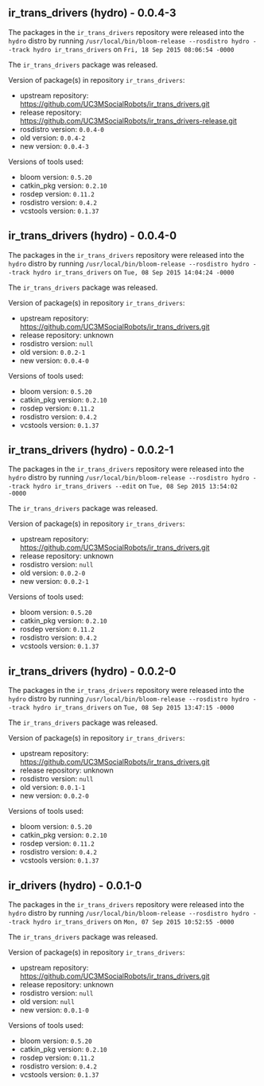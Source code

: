 ## ir_trans_drivers (hydro) - 0.0.4-3

The packages in the `ir_trans_drivers` repository were released into the `hydro` distro by running `/usr/local/bin/bloom-release --rosdistro hydro --track hydro ir_trans_drivers` on `Fri, 18 Sep 2015 08:06:54 -0000`

The `ir_trans_drivers` package was released.

Version of package(s) in repository `ir_trans_drivers`:
- upstream repository: https://github.com/UC3MSocialRobots/ir_trans_drivers.git
- release repository: https://github.com/UC3MSocialRobots/ir_trans_drivers-release.git
- rosdistro version: `0.0.4-0`
- old version: `0.0.4-2`
- new version: `0.0.4-3`

Versions of tools used:
- bloom version: `0.5.20`
- catkin_pkg version: `0.2.10`
- rosdep version: `0.11.2`
- rosdistro version: `0.4.2`
- vcstools version: `0.1.37`


## ir_trans_drivers (hydro) - 0.0.4-0

The packages in the `ir_trans_drivers` repository were released into the `hydro` distro by running `/usr/local/bin/bloom-release --rosdistro hydro --track hydro ir_trans_drivers` on `Tue, 08 Sep 2015 14:04:24 -0000`

The `ir_trans_drivers` package was released.

Version of package(s) in repository `ir_trans_drivers`:
- upstream repository: https://github.com/UC3MSocialRobots/ir_trans_drivers.git
- release repository: unknown
- rosdistro version: `null`
- old version: `0.0.2-1`
- new version: `0.0.4-0`

Versions of tools used:
- bloom version: `0.5.20`
- catkin_pkg version: `0.2.10`
- rosdep version: `0.11.2`
- rosdistro version: `0.4.2`
- vcstools version: `0.1.37`


## ir_trans_drivers (hydro) - 0.0.2-1

The packages in the `ir_trans_drivers` repository were released into the `hydro` distro by running `/usr/local/bin/bloom-release --rosdistro hydro --track hydro ir_trans_drivers --edit` on `Tue, 08 Sep 2015 13:54:02 -0000`

The `ir_trans_drivers` package was released.

Version of package(s) in repository `ir_trans_drivers`:
- upstream repository: https://github.com/UC3MSocialRobots/ir_trans_drivers.git
- release repository: unknown
- rosdistro version: `null`
- old version: `0.0.2-0`
- new version: `0.0.2-1`

Versions of tools used:
- bloom version: `0.5.20`
- catkin_pkg version: `0.2.10`
- rosdep version: `0.11.2`
- rosdistro version: `0.4.2`
- vcstools version: `0.1.37`


## ir_trans_drivers (hydro) - 0.0.2-0

The packages in the `ir_trans_drivers` repository were released into the `hydro` distro by running `/usr/local/bin/bloom-release --rosdistro hydro --track hydro ir_trans_drivers` on `Tue, 08 Sep 2015 13:47:15 -0000`

The `ir_trans_drivers` package was released.

Version of package(s) in repository `ir_trans_drivers`:
- upstream repository: https://github.com/UC3MSocialRobots/ir_trans_drivers.git
- release repository: unknown
- rosdistro version: `null`
- old version: `0.0.1-1`
- new version: `0.0.2-0`

Versions of tools used:
- bloom version: `0.5.20`
- catkin_pkg version: `0.2.10`
- rosdep version: `0.11.2`
- rosdistro version: `0.4.2`
- vcstools version: `0.1.37`


## ir_drivers (hydro) - 0.0.1-0

The packages in the `ir_trans_drivers` repository were released into the `hydro` distro by running `/usr/local/bin/bloom-release --rosdistro hydro --track hydro ir_trans_drivers` on `Mon, 07 Sep 2015 10:52:55 -0000`

The `ir_trans_drivers` package was released.

Version of package(s) in repository `ir_trans_drivers`:
- upstream repository: https://github.com/UC3MSocialRobots/ir_trans_drivers.git
- release repository: unknown
- rosdistro version: `null`
- old version: `null`
- new version: `0.0.1-0`

Versions of tools used:
- bloom version: `0.5.20`
- catkin_pkg version: `0.2.10`
- rosdep version: `0.11.2`
- rosdistro version: `0.4.2`
- vcstools version: `0.1.37`
